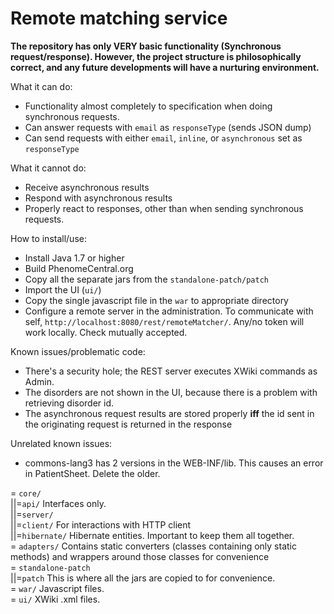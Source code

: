 Remote matching service
=======================

**The repository has only VERY basic functionality (Synchronous request/response).
However, the project structure is philosophically correct, and any future developments will have a nurturing environment.**

What it can do:
 - Functionality almost completely to specification when doing synchronous requests.
 - Can answer requests with ```email``` as ```responseType``` (sends JSON dump)
 - Can send requests with either ```email```, ```inline```, or ```asynchronous``` set as ```responseType```

What it cannot do:
 - Receive asynchronous results
 - Respond with asynchronous results
 - Properly react to responses, other than when sending synchronous requests.

How to install/use:
 - Install Java 1.7 or higher
 - Build PhenomeCentral.org
 - Copy all the separate jars from the ```standalone-patch/patch```
 - Import the UI (```ui/```)
 - Copy the single javascript file in the ```war``` to appropriate directory
 - Configure a remote server in the administration. To communicate with self, ```http://localhost:8080/rest/remoteMatcher/```.
 Any/no token will work locally. Check mutually accepted.

Known issues/problematic code:
 - There's a security hole; the REST server executes XWiki commands as Admin.
 - The disorders are not shown in the UI, because there is a problem with retrieving disorder id.
 - The asynchronous request results are stored properly **iff** the id sent in the originating request is returned in the response

Unrelated known issues:
 - commons-lang3 has 2 versions in the WEB-INF/lib. This causes an error in PatientSheet. Delete the older.

= ```core/```<br>
||=```api/```              Interfaces only.<br>
||=```server/```<br>
||=```client/```           For interactions with HTTP client<br>
||=```hibernate/```        Hibernate entities. Important to keep them all together.<br>
= ```adapters/```         Contains static converters (classes containing only static methods) and wrappers around those classes for convenience<br>
= ```standalone-patch```<br>
||=```patch```             This is where all the jars are copied to for convenience.<br>
= ```war/```              Javascript files.<br>
= ```ui/```               XWiki .xml files.<br>
